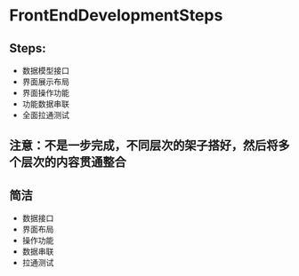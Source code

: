 # FrontEndDevelopmentSteps

## Steps:
 
* 数据模型接口
* 界面展示布局
* 界面操作功能
* 功能数据串联
* 全面拉通测试

## 注意：不是一步完成，不同层次的架子搭好，然后将多个层次的内容贯通整合

## 简洁

* 数据接口
* 界面布局
* 操作功能
* 数据串联
* 拉通测试